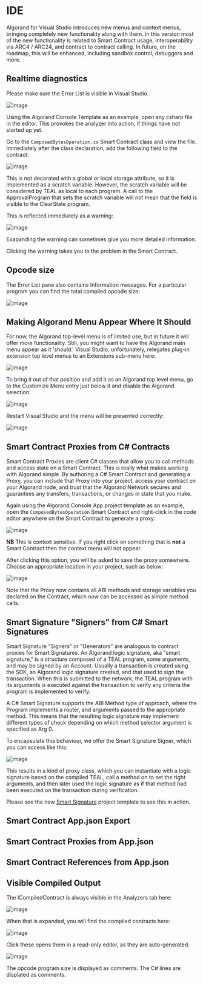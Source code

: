 # IDE

Algorand for Visual Studio introduces new menus and context menus, bringing completely new 
functionality along with them. In this version most of the new functionality
is related to Smart Contract usage, interoperability via ARC4 / ARC24, and contract
to contract calling. In future, on the roadmap, this will be enhanced, including 
sandbox control, debuggers and more.

## Realtime diagnostics

Please make sure the Error List is visible in Visual Studio.

![image](https://user-images.githubusercontent.com/33515470/190898287-9b62f4a6-0e40-44af-9f27-164c1e88496a.png)

Using the Algorand Console Template as an example, open any csharp file in the editor. This provokes the analyzer into action, if things have not started up yet.

Go to the ```ComposedBytesOperation.cs``` Smart Contract class and view the file. Immediately after the class declaration, add the following field to the contract:

![image](https://user-images.githubusercontent.com/33515470/190898556-43d58904-b01b-4c98-b6ac-a19c8905524d.png)

This is not decorated with a global or local storage attribute, so it is implemented as a scratch variable. However, the scratch variable will be considered
by TEAL as local to each program. A call to the ApprovalProgram that sets the scratch variable will not mean that the field is visible to the ClearState program.

This is reflected immediately as a warning:

![image](https://user-images.githubusercontent.com/33515470/190898614-60a59ec6-fb90-4b06-91f1-7fecb20e785f.png)

Exapanding the warning can sometimes give you more detailed information.

Clicking the warning takes you to the problem in the Smart Contract.

## Opcode size

The Error List pane also contains Information messages. For a particular program you can find the total compiled opcode size:

![image](https://user-images.githubusercontent.com/33515470/190899496-79afd822-3dfc-473c-8759-868f0f77ac95.png)

## Making Algorand Menu Appear Where It Should

For now, the Algorand top-level menu is of limited use, but in future it will offer more functionality. Still, you might want to have
the Algorand main menu appear as it 'should.' Visual Studio, unfortunately, relegates plug-in extension top level menus to an Extensions sub-menu
here:

![image](https://user-images.githubusercontent.com/33515470/190899711-860a281c-d24d-4895-a9b3-86decda685a7.png)

To bring it out of that position and add it as an Algorand top level menu, go to the Customize Menu entry just below it and disable the Algorand 
selection:

![image](https://user-images.githubusercontent.com/33515470/190899764-44601b53-791f-4751-be13-45005202da17.png)

Restart Visual Studio and the menu will be presented correctly:

![image](https://user-images.githubusercontent.com/33515470/190899806-516a807c-058c-46ab-9d13-77ae4f2ce15f.png)


## Smart Contract Proxies from C# Contracts

Smart Contract Proxies are client C# classes that allow you to call methods and access state on a Smart Contract. This is really what makes
working with Algorand simple. By authoring a C# Smart Contract and generating a Proxy, you can include that Proxy into your project, access 
your contract on your Algorand node, and trust that the Algorand Network secures and guarantees any transfers, transactions, or changes in state
that you make.

Again using the Algorand Console App project template as an example, open the ```ComposedBytesOperation``` Smart Contract and
right-click in the code editor anywhere on the Smart Contract to generate a proxy:

![image](https://user-images.githubusercontent.com/33515470/190899878-3b26efad-e5a4-4e82-b43c-40068a5d2ab4.png)

**NB** This is context sensitive. If you right click on something that is **not** a Smart Contract then the context menu will not appear.

After clicking this option, you will be asked to save the proxy somewhere. Choose an appropriate location in your project, such as below:

![image](https://user-images.githubusercontent.com/33515470/190900070-20b2c79d-b489-4526-b38a-f8e1f2296e39.png)

Note that the Proxy now contains all ABI methods and storage variables you declared on the Contract, which now can be accessed as simple method calls.

## Smart Signature "Signers" from C# Smart Signatures

Smart Signature "Signers" or "Generators" are analogous to contract proxies for Smart Signatures. 
An Algorand logic signature, aka "smart signature," is a structure composed of a TEAL program, some arguments, and may be signed by an Account.
Usually a transaction is created using the SDK, an Algorand logic signature created, and that used to sign the transaction.
When this is submitted to the network, the TEAL program with its arguments is executed against the transaction to verify any criteria the program is implemented to verify.

A C# Smart Signature supports the ABI Method type of approach, where the Program implements a router, and arguments passed to the appropriate method.
This means that the resulting logic signature may implement different types of check depending on which method selector argument is specified as Arg 0.

To encapsulate this behaviour, we offer the Smart Signature Signer, which you can access like this:

![image](https://user-images.githubusercontent.com/33515470/221979037-6e2b4c6d-b4e3-4ad0-aa8d-a5223fd46b07.png)

This results in a kind of proxy class, which you can instantiate with a logic signature based on the  compiled TEAL, call a method on to set the right arguments, and then later used the logic signature as if that method had been executed on the transaction during verification.

Please see the new [Smart Signature](../ProjectTemplates/ConsoleSmartSignature.md) project template to see this in action.

## Smart Contract App.json Export



## Smart Contract Proxies from App.json



## Smart Contract References from App.json




## Visible Compiled Output

The ICompiledContract is always visible in the Analyzers tab here:

![image](https://user-images.githubusercontent.com/33515470/190900517-372c3e9b-28f2-4579-b768-ab13abb626bb.png)

When that is expanded, you will find the compiled contracts here:

![image](https://user-images.githubusercontent.com/33515470/190900547-aeaa026c-d723-4632-a614-5f08cdb56519.png)

Click these opens them in a read-only editor, as they are auto-generated:

![image](https://user-images.githubusercontent.com/33515470/190900594-450da8f6-3d53-46cc-b1ba-300a378a68e6.png)

The opcode program size is displayed as comments.
The C# lines are displated as comments.











